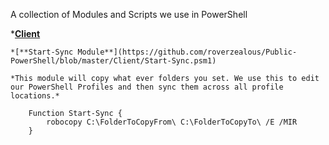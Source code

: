 A collection of Modules and Scripts we use in PowerShell

*[**Client**](https://github.com/roverzealous/Public-PowerShell/tree/master/Client)

    *[**Start-Sync Module**](https://github.com/roverzealous/Public-PowerShell/blob/master/Client/Start-Sync.psm1)

    *This module will copy what ever folders you set. We use this to edit our PowerShell Profiles and then sync them across all profile locations.*

        Function Start-Sync {
            robocopy C:\FolderToCopyFrom\ C:\FolderToCopyTo\ /E /MIR
        }

